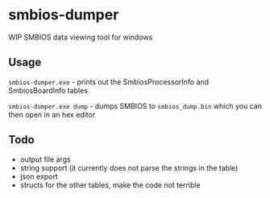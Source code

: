 # smbios-dumper
WIP SMBIOS data viewing tool for windows

## Usage

`smbios-dumper.exe` - prints out the SmbiosProcessorInfo and SmbiosBoardInfo tables

`smbios-dumper.exe dump` - dumps SMBIOS to `smbios_dump.bin` which you can then open in an hex editor
## Todo
* output file args
* string support (it currently does not parse the strings in the table)
* json export
* structs for the other tables, make the code not terrible
